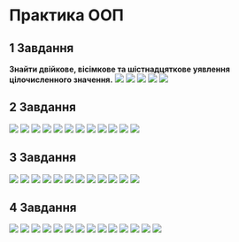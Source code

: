 # Практика ООП
## **1 Завдання**
**Знайти двійкове, вісімкове та шістнадцяткове уявлення цілочисленного значення.**
![](images/image(5).png)
![](images/image(1).png)
![](images/image(2).png)
![](images/image(3).png)
![](images/image(4).png)

## **2 Завдання**
![](images/Image19.jpg)
![](images/Image8.jpg)
![](images/Image7.jpg)
![](images/Image18.jpg)
![](images/Image9.jpg)
![](images/Image11.jpg)
![](images/Image10.jpg)
![](images/Image12.jpg)
![](images/Image13.jpg)
![](images/Image14.jpg)
![](images/Image15.jpg)
![](images/Image16.jpg)

## **3 Завдання**
![](images/Image20.jpg)
![](images/Image21.jpg)
![](images/Image22.jpg)
![](images/Image23.jpg)
![](images/Image25.jpg)
![](images/Image26.jpg)
![](images/Image24.jpg)
![](images/Image27.jpg)
![](images/Image28.jpg)
![](images/Image29.jpg)
![](images/Image30.jpg)
![](images/31.jpg)


## **4 Завдання**
![](images/Image32.jpg)
![](images/Image33.jpg)
![](images/Image36.jpg)
![](images/Image34.jpg)
![](images/Image35.jpg)
![](images/Image37.jpg)
![](images/Image38.jpg)
![](images/Image39.jpg)
![](images/Image4.jpg)
![](images/Image40.jpg)
![](images/Image41.jpg)
![](images/Image42.jpg)
![](images/Image43.jpg)
![](images/Image44.jpg)
